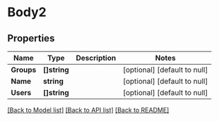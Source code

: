 # Body2

## Properties
Name | Type | Description | Notes
------------ | ------------- | ------------- | -------------
**Groups** | **[]string** |  | [optional] [default to null]
**Name** | **string** |  | [optional] [default to null]
**Users** | **[]string** |  | [optional] [default to null]

[[Back to Model list]](../README.md#documentation-for-models) [[Back to API list]](../README.md#documentation-for-api-endpoints) [[Back to README]](../README.md)


